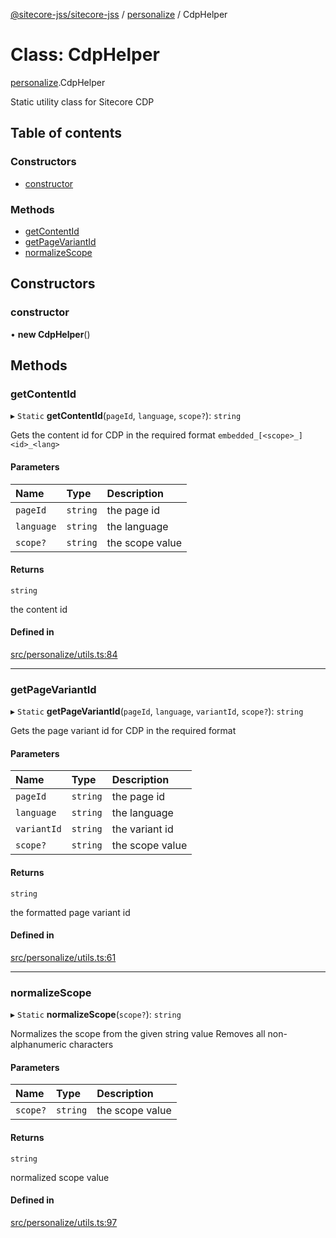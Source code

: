 [@sitecore-jss/sitecore-jss](../README.md) / [personalize](../modules/personalize.md) / CdpHelper

# Class: CdpHelper

[personalize](../modules/personalize.md).CdpHelper

Static utility class for Sitecore CDP

## Table of contents

### Constructors

- [constructor](personalize.CdpHelper.md#constructor)

### Methods

- [getContentId](personalize.CdpHelper.md#getcontentid)
- [getPageVariantId](personalize.CdpHelper.md#getpagevariantid)
- [normalizeScope](personalize.CdpHelper.md#normalizescope)

## Constructors

### constructor

• **new CdpHelper**()

## Methods

### getContentId

▸ `Static` **getContentId**(`pageId`, `language`, `scope?`): `string`

Gets the content id for CDP in the required format `embedded_[<scope>_]<id>_<lang>`

#### Parameters

| Name       | Type     | Description     |
| :--------- | :------- | :-------------- |
| `pageId`   | `string` | the page id     |
| `language` | `string` | the language    |
| `scope?`   | `string` | the scope value |

#### Returns

`string`

the content id

#### Defined in

[src/personalize/utils.ts:84](https://github.com/Sitecore/jss/blob/876dae504/packages/sitecore-jss/src/personalize/utils.ts#L84)

---

### getPageVariantId

▸ `Static` **getPageVariantId**(`pageId`, `language`, `variantId`, `scope?`): `string`

Gets the page variant id for CDP in the required format

#### Parameters

| Name        | Type     | Description     |
| :---------- | :------- | :-------------- |
| `pageId`    | `string` | the page id     |
| `language`  | `string` | the language    |
| `variantId` | `string` | the variant id  |
| `scope?`    | `string` | the scope value |

#### Returns

`string`

the formatted page variant id

#### Defined in

[src/personalize/utils.ts:61](https://github.com/Sitecore/jss/blob/876dae504/packages/sitecore-jss/src/personalize/utils.ts#L61)

---

### normalizeScope

▸ `Static` **normalizeScope**(`scope?`): `string`

Normalizes the scope from the given string value
Removes all non-alphanumeric characters

#### Parameters

| Name     | Type     | Description     |
| :------- | :------- | :-------------- |
| `scope?` | `string` | the scope value |

#### Returns

`string`

normalized scope value

#### Defined in

[src/personalize/utils.ts:97](https://github.com/Sitecore/jss/blob/876dae504/packages/sitecore-jss/src/personalize/utils.ts#L97)
